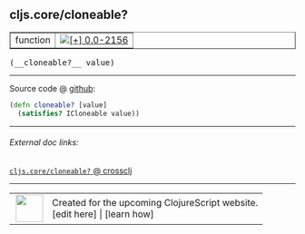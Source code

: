 ## cljs.core/cloneable?



 <table border="1">
<tr>
<td>function</td>
<td><a href="https://github.com/cljsinfo/cljs-api-docs/tree/0.0-2156"><img valign="middle" alt="[+] 0.0-2156" title="Added in 0.0-2156" src="https://img.shields.io/badge/+-0.0--2156-lightgrey.svg"></a> </td>
</tr>
</table>


 <samp>
(__cloneable?__ value)<br>
</samp>

---







Source code @ [github](https://github.com/clojure/clojurescript/blob/r2197/src/cljs/cljs/core.cljs#L467-L468):

```clj
(defn cloneable? [value]
  (satisfies? ICloneable value))
```

<!--
Repo - tag - source tree - lines:

 <pre>
clojurescript @ r2197
└── src
    └── cljs
        └── cljs
            └── <ins>[core.cljs:467-468](https://github.com/clojure/clojurescript/blob/r2197/src/cljs/cljs/core.cljs#L467-L468)</ins>
</pre>

-->

---



###### External doc links:

[`cljs.core/cloneable?` @ crossclj](http://crossclj.info/fun/cljs.core.cljs/cloneable%3F.html)<br>

---

 <table>
<tr><td>
<img valign="middle" align="right" width="48px" src="http://i.imgur.com/Hi20huC.png">
</td><td>
Created for the upcoming ClojureScript website.<br>
[edit here] | [learn how]
</td></tr></table>

[edit here]:https://github.com/cljsinfo/cljs-api-docs/blob/master/cljsdoc/cljs.core_cloneableQMARK.cljsdoc
[learn how]:https://github.com/cljsinfo/cljs-api-docs/wiki/cljsdoc-files

<!--

This information was too distracting to show to readers, but I'll leave it
commented here since it is helpful to:

- pretty-print the data used to generate this document
- and show how to retrieve that data



The API data for this symbol:

```clj
{:ns "cljs.core",
 :name "cloneable?",
 :type "function",
 :signature ["[value]"],
 :source {:code "(defn cloneable? [value]\n  (satisfies? ICloneable value))",
          :title "Source code",
          :repo "clojurescript",
          :tag "r2197",
          :filename "src/cljs/cljs/core.cljs",
          :lines [467 468]},
 :full-name "cljs.core/cloneable?",
 :full-name-encode "cljs.core_cloneableQMARK",
 :history [["+" "0.0-2156"]]}

```

Retrieve the API data for this symbol:

```clj
;; from Clojure REPL
(require '[clojure.edn :as edn])
(-> (slurp "https://raw.githubusercontent.com/cljsinfo/cljs-api-docs/catalog/cljs-api.edn")
    (edn/read-string)
    (get-in [:symbols "cljs.core/cloneable?"]))
```

-->
